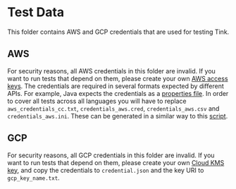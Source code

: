 # Test Data

This folder contains AWS and GCP credentials that are used for testing Tink.

## AWS

For security reasons, all AWS credentials in this folder are invalid. If you
want to run tests that depend on them, please create your own
[AWS access keys](https://docs.aws.amazon.com/general/latest/gr/aws-sec-cred-types.html).
The credentials are required in several formats expected by different APIs. For
example, Java expects the credentials as a
[properties file](https://docs.aws.amazon.com/AmazonS3/latest/dev/AuthUsingAcctOrUserCredentials.html).
In order to cover all tests across all languages you will have to replace
`aws_credentials_cc.txt`, `credentials_aws.cred`, `credentials_aws.csv` and
`credentials_aws.ini`. These can be generated in a similar way to this [script](https://github.com/google/tink/blob/master/kokoro/copy_credentials.sh).

## GCP

For security reasons, all GCP credentials in this folder are invalid. If you
want to run tests that depend on them, please create your own
[Cloud KMS key](https://cloud.google.com/kms/docs/creating-keys), and copy the
credentials to `credential.json` and the key URI to `gcp_key_name.txt`.
